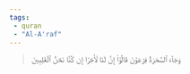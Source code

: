 ```yaml
---
tags: 
 - quran 
 - "Al-A'raf"
---
```


> وَجَآءَ ٱلسَّحَرَةُ فِرۡعَوۡنَ قَالُوٓاْ إِنَّ لَنَا لَأَجۡرًا إِن كُنَّا نَحۡنُ ٱلۡغَٰلِبِينَ
